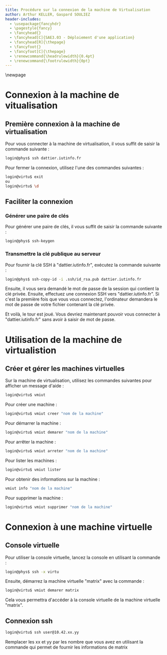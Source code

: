 ```yaml
---
title: Procédure sur la connexion de la machine de Virtualisation
author: Arthur KELLER, Gaspard SOULIEZ
header-includes: 
  - \usepackage{fancyhdr}
  - \pagestyle{fancy}
  - \fancyhead{}
  - \fancyhead[C]{SAE3.03 - Déploiement d'une application}
  - \fancyhead[R]{\thepage}
  - \fancyfoot{}
  - \fancyfoot[C]{\thepage}
  - \renewcommand{\headrulewidth}{0.4pt}
  - \renewcommand{\footrulewidth}{0pt}
---
```

\newpage

# Connexion à la machine de vitualisation

## Première connexion à la machine de virtualisation
Pour vous connecter à la machine de virtualisation, il vous suffit de saisir la commande suivante :
```bash
login@phys$ ssh dattier.iutinfo.fr
```
Pour fermer la connexion, utilisez l'une des commandes suivantes :
```bash
login@virtu$ exit
ou
login@virtu$ \d
```

## Faciliter la connexion
### Générer une paire de clés
Pour générer une paire de clés, il vous suffit de saisir la commande suivante :
```bash
login@phys$ ssh-keygen
```

### Transmettre la clé publique au serveur
Pour fournir la clé SSH à "dattier.iutinfo.fr", exécutez la commande suivante :     
```bash
login@phys$ ssh-copy-id -i .ssh/id_rsa.pub dattier.iutinfo.fr
```

Ensuite, il vous sera demandé le mot de passe de la session qui contient la clé privée. Ensuite, effectuez une connexion SSH vers "dattier.iutinfo.fr". Si c'est la première fois que vous vous connectez, l'ordinateur demandera le mot de passe de votre fichier contenant la clé privée.

Et voilà, le tour est joué. Vous devriez maintenant pouvoir vous connecter à "dattier.iutinfo.fr" sans avoir à saisir de mot de passe.

# Utilisation de la machine de virtualistion

## Créer et gérer les machines virtuelles
Sur la machine de virtualisation, utilisez les commandes suivantes pour afficher un message d'aide :
```bash
login@virtu$ vmiut
```

Pour créer une machine :
```bash
login@virtu$ vmiut creer "nom de la machine"
```

Pour démarrer la machine :
```bash
login@virtu$ vmiut demarer "nom de la machine"
```

Pour arrêter la machine :
```bash
login@virtu$ vmiut arreter "nom de la machine"
```

Pour lister les machines :
```bash
login@virtu$ vmiut lister
```

Pour obtenir des informations sur la machine :
```bash
vmiut info "nom de la machine"
```

Pour supprimer la machine :
```bash
login@virtu$ vmiut supprimer "nom de la machine"
```

# Connexion à une machine virtuelle
## Console virtuelle
Pour utiliser la console virtuelle, lancez la console en utilisant la commande :
```bash
login@phys$ ssh -x virtu 
```
Ensuite, démarrez la machine virtuelle "matrix" avec la commande :
```bash
login@virtu$ vmiut demarer matrix
```
Cela vous permettra d'accéder à la console virtuelle de la machine virtuelle "matrix".

## Connexion ssh
```bash
login@virtu$ ssh user@10.42.xx.yy
```
Remplacer les xx et yy par les nombre que vous avez en utilisant la commande qui permet de fournir les informations de matrix